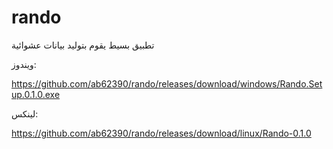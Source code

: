# rando

تطبيق بسيط يقوم بتوليد بيانات عشوائية

ويندوز:

https://github.com/ab62390/rando/releases/download/windows/Rando.Setup.0.1.0.exe

لينكس:

https://github.com/ab62390/rando/releases/download/linux/Rando-0.1.0
